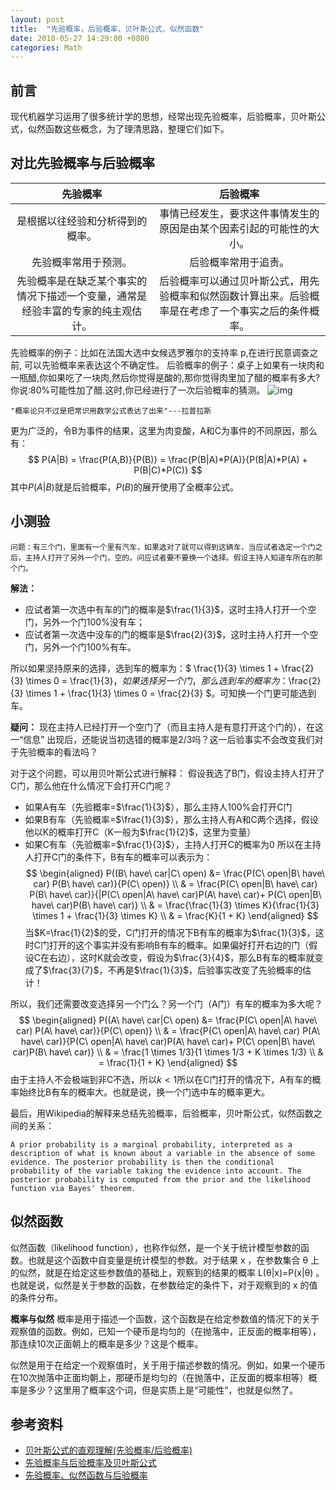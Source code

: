 ```yaml
---
layout: post
title:  "先验概率，后验概率，贝叶斯公式，似然函数"
date: 2018-05-27 14:29:00 +0800
categories: Math
---
```


## 前言
现代机器学习运用了很多统计学的思想，经常出现先验概率，后验概率，贝叶斯公式，似然函数这些概念，为了理清思路，整理它们如下。

## 对比先验概率与后验概率
| 先验概率|后验概率|
|:-------:|:-------:|
| 是根据以往经验和分析得到的概率。| 事情已经发生，要求这件事情发生的原因是由某个因素引起的可能性的大小。      |
| 先验概率常用于预测。|后验概率常用于追责。 |
| 先验概率是在缺乏某个事实的情况下描述一个变量，通常是经验丰富的专家的纯主观估计。 | 后验概率可以通过贝叶斯公式，用先验概率和似然函数计算出来。后验概率是在考虑了一个事实之后的条件概率。|

先验概率的例子：比如在法国大选中女候选罗雅尔的支持率 p,在进行民意调查之前, 可以先验概率来表达这个不确定性。
后验概率的例子：桌子上如果有一块肉和一瓶醋,你如果吃了一块肉,然后你觉得是酸的,那你觉得肉里加了醋的概率有多大?你说:80%可能性加了醋.这时,你已经进行了一次后验概率的猜测。
![img](https://images2017.cnblogs.com/blog/1234526/201710/1234526-20171017121446662-526159147.png)

    "概率论只不过是把常识用数学公式表达了出来"---拉普拉斯

更为广泛的，令B为事件的结果，这里为肉变酸，A和C为事件的不同原因，那么有：
$$
P(A|B) = \frac{P(A,B)}{P(B)} = \frac{P(B|A)*P(A)}{P(B|A)*P(A) + P(B|C)*P(C)}
$$
其中$P(A|B)$就是后验概率，$P(B)$的展开使用了全概率公式。

## 小测验

    问题：有三个门，里面有一个里有汽车，如果选对了就可以得到这辆车，当应试者选定一个门之后，主持人打开了另外一个门，空的。问应试者要不要换一个选择。假设主持人知道车所在的那个门。

**解法：**
* 应试者第一次选中有车的门的概率是$\frac{1}{3}$，这时主持人打开一个空门，另外一个门100%没有车；
* 应试者第一次选中没车的门的概率是$\frac{2}{3}$，这时主持人打开一个空门，另外一个门100%有车。

所以如果坚持原来的选择，选到车的概率为：$ \frac{1}{3} \times 1 + \frac{2}{3} \times 0 = \frac{1}{3}$，如果选择另一个门，那么选到车的概率为：$\frac{2}{3} \times 1 + \frac{1}{3} \times 0 = \frac{2}{3} $。可知换一个门更可能选到车。

**疑问：**
现在主持人已经打开一个空门了（而且主持人是有意打开这个门的），在这一“信息” 出现后，还能说当初选错的概率是2/3吗？这一后验事实不会改变我们对于先验概率的看法吗？

对于这个问题，可以用贝叶斯公式进行解释：
假设我选了B门，假设主持人打开了C门，那么他在什么情况下会打开C门呢？
* 如果A有车（先验概率=$\frac{1}{3}$），那么主持人100%会打开C门
* 如果B有车（先验概率=$\frac{1}{3}$），那么主持人有A和C两个选择，假设他以K的概率打开C（K一般为$\frac{1}{2}$，这里为变量）
* 如果C有车（先验概率=$\frac{1}{3}$），主持人打开C的概率为0
所以在主持人打开C门的条件下，B有车的概率可以表示为：
$$
\begin{aligned}
P((B\ have\ car|C\ open) &= \frac{P(C\ open|B\ have\ car) P(B\ have\ car)}{P(C\ open)} \\
& = \frac{P(C\ open|B\ have\ car) P(B\ have\ car)}{|P(C\ open|A\ have\ car)P(A\ have\ car)+ P(C\ open|B\ have\ car)P(B\ have\ car)} \\
& = \frac{\frac{1}{3} \times K}{\frac{1}{3} \times 1 + \frac{1}{3} \times K} \\
& = \frac{K}{1 + K}
\end{aligned}
$$
当$K=\frac{1}{2}$的受，C门打开的情况下B有车的概率为$\frac{1}{3}$，这时C门打开的这个事实并没有影响B有车的概率。如果偏好打开右边的门（假设C在右边），这时K就会改变，假设为$\frac{3}{4}$，那么B有车的概率就变成了$\frac{3}{7}$，不再是$\frac{1}{3}$，后验事实改变了先验概率的估计！

所以，我们还需要改变选择另一个门么？另一个门（A门）有车的概率为多大呢？
$$
\begin{aligned}
P((A\ have\ car|C\ open) &= \frac{P(C\ open|A\ have\ car) P(A\ have\ car)}{P(C\ open)} \\
& = \frac{P(C\ open|A\ have\ car) P(A\ have\ car)}{P(C\ open|A\ have\ car)P(A\ have\ car)+ P(C\ open|B\ have\ car)P(B\ have\ car)} \\
& = \frac{1 \times 1/3}{1 \times 1/3 + K \times 1/3} \\
& = \frac{1}{1 + K}
\end{aligned}
$$
由于主持人不会极端到非C不选，所以$k < 1$所以在C门打开的情况下，A有车的概率始终比B有车的概率大。也就是说，换一个门选中车的概率更大。

最后，用Wikipedia的解释来总结先验概率，后验概率，贝叶斯公式，似然函数之间的关系：

    A prior probability is a marginal probability, interpreted as a description of what is known about a variable in the absence of some evidence. The posterior probability is then the conditional probability of the variable taking the evidence into account. The posterior probability is computed from the prior and the likelihood function via Bayes' theorem.

## 似然函数
似然函数（likelihood function），也称作似然，是一个关于统计模型参数的函数。也就是这个函数中自变量是统计模型的参数。对于结果 x ，在参数集合 θ 上的似然，就是在给定这些参数值的基础上，观察到的结果的概率 L(θ|x)=P(x|θ) 。也就是说，似然是关于参数的函数，在参数给定的条件下，对于观察到的 x 的值的条件分布。

**概率与似然**
概率是用于描述一个函数，这个函数是在给定参数值的情况下的关于观察值的函数。例如，已知一个硬币是均匀的（在抛落中，正反面的概率相等），那连续10次正面朝上的概率是多少？这是个概率。

似然是用于在给定一个观察值时，关于用于描述参数的情况。例如，如果一个硬币在10次抛落中正面均朝上，那硬币是均匀的（在抛落中，正反面的概率相等）概率是多少？这里用了概率这个词，但是实质上是“可能性”，也就是似然了。
## 参考资料
* [贝叶斯公式的直观理解(先验概率/后验概率)](https://www.cnblogs.com/yemanxiaozu/p/7680761.html)
* [先验概率与后验概率及贝叶斯公式](https://blog.csdn.net/passball/article/details/5859878)
* [先验概率、似然函数与后验概率](http://www.cnblogs.com/wjgaas/p/4523779.html)